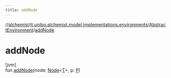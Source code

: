 ```yaml
---
title: addNode
---
```

//[alchemist](../../../index.html)/[it.unibo.alchemist.model.implementations.environments](../index.html)/[AbstractEnvironment](index.html)/[addNode](add-node.html)



# addNode



[jvm]\
fun [addNode](add-node.html)(node: [Node](../../it.unibo.alchemist.model.interfaces/-node/index.html)<[T](../../it.unibo.alchemist/-supported-incarnations/get.html)>, p: [P](../../it.unibo.alchemist/-supported-incarnations/get.html))




